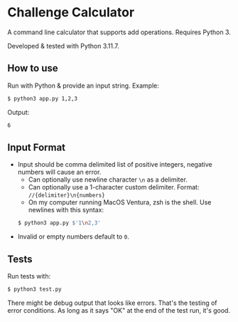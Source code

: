 # Challenge Calculator

A command line calculator that supports add operations. Requires Python 3.

Developed & tested with Python 3.11.7.

## How to use

Run with Python & provide an input string. Example:

```bash
$ python3 app.py 1,2,3
```

Output:
```bash
6
```

## Input Format

- Input should be comma delimited list of positive integers, negative numbers will cause an error.
	- Can optionally use newline character `\n` as a delimiter.
	- Can optionally use a 1-character custom delimiter. Format: `//{delimiter}\n{numbers}`
	- On my computer running MacOS Ventura, zsh is the shell. Use newlines with this syntax:
	```bash
	$ python3 app.py $'1\n2,3'
	```
- Invalid or empty numbers default to `0`.


## Tests

Run tests with:

```bash
$ python3 test.py
```

There might be debug output that looks like errors. That's the testing of error conditions. As long as it says "OK" at the end of the test run, it's good.